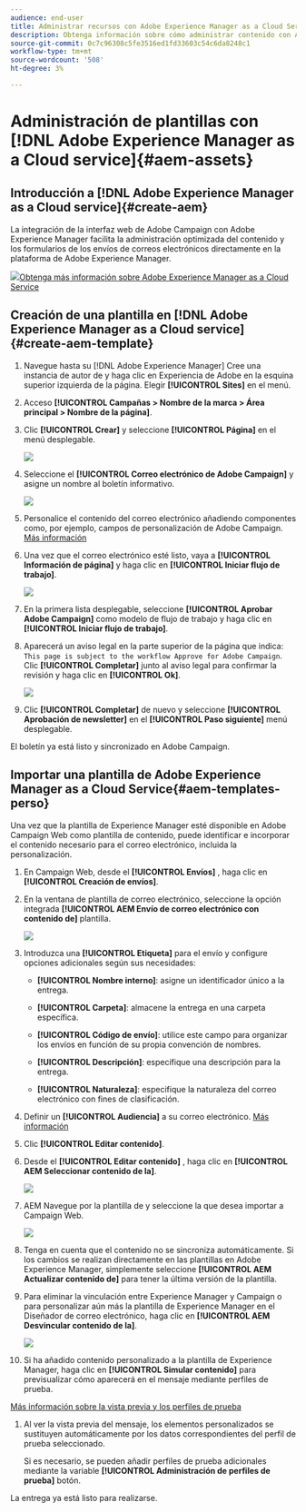 ```yaml
---
audience: end-user
title: Administrar recursos con Adobe Experience Manager as a Cloud Service
description: Obtenga información sobre cómo administrar contenido con Adobe Experience Manager as a Cloud Service
source-git-commit: 0c7c96308c5fe3516ed1fd33603c54c6da8248c1
workflow-type: tm+mt
source-wordcount: '508'
ht-degree: 3%

---
```


# Administración de plantillas con [!DNL Adobe Experience Manager as a Cloud service]{#aem-assets}

## Introducción a [!DNL Adobe Experience Manager as a Cloud service]{#create-aem}

La integración de la interfaz web de Adobe Campaign con Adobe Experience Manager facilita la administración optimizada del contenido y los formularios de los envíos de correos electrónicos directamente en la plataforma de Adobe Experience Manager.

![](assets/do-not-localize/book.png)[Obtenga más información sobre Adobe Experience Manager as a Cloud Service](https://experienceleague.adobe.com/docs/experience-manager-cloud-service/content/sites/authoring/getting-started/quick-start.html?lang=en)

## Creación de una plantilla en [!DNL Adobe Experience Manager as a Cloud service]{#create-aem-template}

1. Navegue hasta su [!DNL Adobe Experience Manager] Cree una instancia de autor de y haga clic en Experiencia de Adobe en la esquina superior izquierda de la página. Elegir **[!UICONTROL Sites]** en el menú.

1. Acceso **[!UICONTROL Campañas > Nombre de la marca > Área principal > Nombre de la página]**.

1. Clic **[!UICONTROL Crear]** y seleccione **[!UICONTROL Página]** en el menú desplegable.

   ![](assets/aem_1.png)

1. Seleccione el **[!UICONTROL Correo electrónico de Adobe Campaign]** y asigne un nombre al boletín informativo.

   ![](assets/aem_2.png)

1. Personalice el contenido del correo electrónico añadiendo componentes como, por ejemplo, campos de personalización de Adobe Campaign. [Más información](https://experienceleague.adobe.com/docs/experience-manager-65/content/sites/authoring/aem-adobe-campaign/campaign.html?lang=en#editing-email-content)

1. Una vez que el correo electrónico esté listo, vaya a **[!UICONTROL Información de página]** y haga clic en **[!UICONTROL Iniciar flujo de trabajo]**.

   ![](assets/aem_3.png)

1. En la primera lista desplegable, seleccione **[!UICONTROL Aprobar Adobe Campaign]** como modelo de flujo de trabajo y haga clic en **[!UICONTROL Iniciar flujo de trabajo]**.

1. Aparecerá un aviso legal en la parte superior de la página que indica: `This page is subject to the workflow Approve for Adobe Campaign`. Clic **[!UICONTROL Completar]** junto al aviso legal para confirmar la revisión y haga clic en **[!UICONTROL Ok]**.

   ![](assets/aem_4.png)

1. Clic **[!UICONTROL Completar]** de nuevo y seleccione **[!UICONTROL Aprobación de newsletter]** en el **[!UICONTROL Paso siguiente]** menú desplegable.

El boletín ya está listo y sincronizado en Adobe Campaign.

## Importar una plantilla de Adobe Experience Manager as a Cloud Service{#aem-templates-perso}

Una vez que la plantilla de Experience Manager esté disponible en Adobe Campaign Web como plantilla de contenido, puede identificar e incorporar el contenido necesario para el correo electrónico, incluida la personalización.

1. En Campaign Web, desde el **[!UICONTROL Envíos]** , haga clic en **[!UICONTROL Creación de envíos]**.

1. En la ventana de plantilla de correo electrónico, seleccione la opción integrada **[!UICONTROL AEM Envío de correo electrónico con contenido de]** plantilla.

   ![](assets/aem_5.png)

1. Introduzca una **[!UICONTROL Etiqueta]** para el envío y configure opciones adicionales según sus necesidades:

   * **[!UICONTROL Nombre interno]**: asigne un identificador único a la entrega.

   * **[!UICONTROL Carpeta]**: almacene la entrega en una carpeta específica.

   * **[!UICONTROL Código de envío]**: utilice este campo para organizar los envíos en función de su propia convención de nombres.

   * **[!UICONTROL Descripción]**: especifique una descripción para la entrega.

   * **[!UICONTROL Naturaleza]**: especifique la naturaleza del correo electrónico con fines de clasificación.

1. Definir un **[!UICONTROL Audiencia]** a su correo electrónico. [Más información](../email/create-email.md#define-audience)

1. Clic **[!UICONTROL Editar contenido]**.

1. Desde el **[!UICONTROL Editar contenido]** , haga clic en **[!UICONTROL AEM Seleccionar contenido de la]**.

   ![](assets/aem_6.png)

1. AEM Navegue por la plantilla de y seleccione la que desea importar a Campaign Web.

   ![](assets/aem_8.png)

1. Tenga en cuenta que el contenido no se sincroniza automáticamente. Si los cambios se realizan directamente en las plantillas en Adobe Experience Manager, simplemente seleccione **[!UICONTROL AEM Actualizar contenido de]** para tener la última versión de la plantilla.

1. Para eliminar la vinculación entre Experience Manager y Campaign o para personalizar aún más la plantilla de Experience Manager en el Diseñador de correo electrónico, haga clic en **[!UICONTROL AEM Desvincular contenido de la]**.

   ![](assets/aem_9.png)

1. Si ha añadido contenido personalizado a la plantilla de Experience Manager, haga clic en **[!UICONTROL Simular contenido]** para previsualizar cómo aparecerá en el mensaje mediante perfiles de prueba.

[Más información sobre la vista previa y los perfiles de prueba](../preview-test/preview-content.md)

1. Al ver la vista previa del mensaje, los elementos personalizados se sustituyen automáticamente por los datos correspondientes del perfil de prueba seleccionado.

   Si es necesario, se pueden añadir perfiles de prueba adicionales mediante la variable **[!UICONTROL Administración de perfiles de prueba]** botón.

La entrega ya está listo para realizarse.
